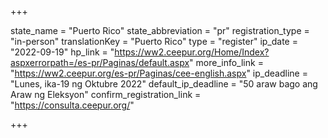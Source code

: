 +++

state_name = "Puerto Rico"
state_abbreviation = "pr"
registration_type = "in-person"
translationKey = "Puerto Rico"
type = "register"
ip_date = "2022-09-19"
hp_link = "https://ww2.ceepur.org/Home/Index?aspxerrorpath=/es-pr/Paginas/default.aspx"
more_info_link = "https://ww2.ceepur.org/es-pr/Paginas/cee-english.aspx"
ip_deadline = "Lunes, ika-19 ng Oktubre 2022"
default_ip_deadline = "50 araw bago ang Araw ng Eleksyon"
confirm_registration_link = "https://consulta.ceepur.org/"

+++